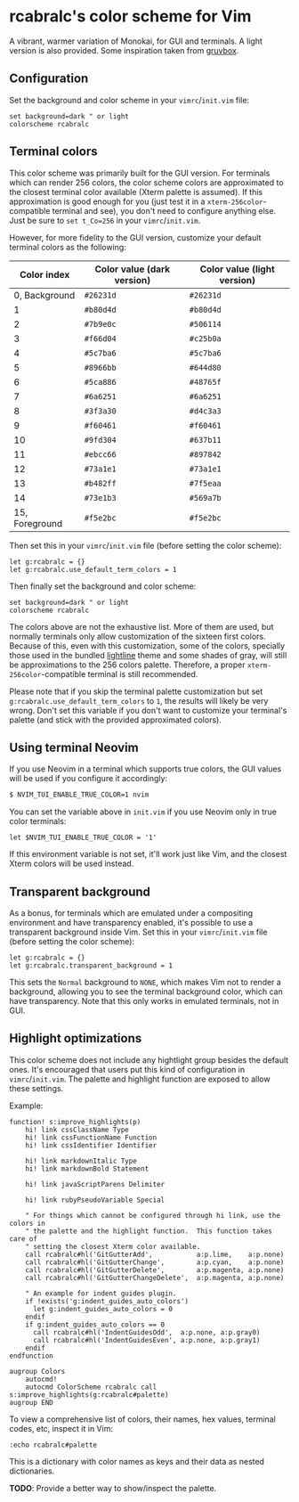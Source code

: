 # rcabralc's color scheme for Vim

A vibrant, warmer variation of Monokai, for GUI and terminals.  A light
version is also provided.  Some inspiration taken from
[gruvbox](https://github.com/morhetz/gruvbox).


## Configuration

Set the background and color scheme in your `vimrc`/`init.vim` file:

```vim
set background=dark " or light
colorscheme rcabralc
```


## Terminal colors

This color scheme was primarily built for the GUI version.  For terminals
which can render 256 colors, the color scheme colors are approximated to the
closest terminal color available (Xterm palette is assumed).  If this
approximation is good enough for you (just test it in a
`xterm-256color`-compatible terminal and see), you don't need to configure
anything else.  Just be sure to `set t_Co=256` in your `vimrc`/`init.vim`.

However, for more fidelity to the GUI version, customize your default terminal
colors as the following:

Color index    | Color value (dark version) | Color value (light version)
-------------- | -------------------------- | ---------------------------
0, Background  | `#26231d`                  | `#26231d`
1              | `#b80d4d`                  | `#b80d4d`
2              | `#7b9e0c`                  | `#506114`
3              | `#f66d04`                  | `#c25b0a`
4              | `#5c7ba6`                  | `#5c7ba6`
5              | `#8966bb`                  | `#644d80`
6              | `#5ca886`                  | `#48765f`
7              | `#6a6251`                  | `#6a6251`
8              | `#3f3a30`                  | `#d4c3a3`
9              | `#f60461`                  | `#f60461`
10             | `#9fd304`                  | `#637b11`
11             | `#ebcc66`                  | `#897842`
12             | `#73a1e1`                  | `#73a1e1`
13             | `#b482ff`                  | `#7f5eaa`
14             | `#73e1b3`                  | `#569a7b`
15, Foreground | `#f5e2bc`                  | `#f5e2bc`

Then set this in your `vimrc`/`init.vim` file (before setting the color
scheme):

```vim
let g:rcabralc = {}
let g:rcabralc.use_default_term_colors = 1
```

Then finally set the background and color scheme:

```vim
set background=dark " or light
colorscheme rcabralc
```

The colors above are not the exhaustive list.  More of them are used, but
normally terminals only allow customization of the sixteen first colors.
Because of this, even with this customization, some of the colors, specially
those used in the bundled
[lightline](https://github.com/itchyny/lightline.vim) theme and some shades of
gray, will still be approximations to the 256 colors palette.  Therefore, a
proper `xterm-256color`-compatible terminal is still recommended.

Please note that if you skip the terminal palette customization but set
`g:rcabralc.use_default_term_colors` to `1`, the results will likely be very
wrong.  Don't set this variable if you don't want to customize your terminal's
palette (and stick with the provided approximated colors).


## Using terminal Neovim

If you use Neovim in a terminal which supports true colors, the GUI values
will be used if you configure it accordingly:

```bash
$ NVIM_TUI_ENABLE_TRUE_COLOR=1 nvim
```

You can set the variable above in `init.vim` if you use Neovim only in true
color terminals:

```vim
let $NVIM_TUI_ENABLE_TRUE_COLOR = '1'
```

If this environment variable is not set, it'll work just like Vim, and the
closest Xterm colors will be used instead.


## Transparent background

As a bonus, for terminals which are emulated under a compositing environment
and have transparency enabled, it's possible to use a transparent background
inside Vim.  Set this in your `vimrc`/`init.vim` file (before setting the
color scheme):

```vim
let g:rcabralc = {}
let g:rcabralc.transparent_background = 1
```

This sets the `Normal` background to `NONE`, which makes Vim not to render a
background, allowing you to see the terminal background color, which can have
transparency.  Note that this only works in emulated terminals, not in GUI.


## Highlight optimizations

This color scheme does not include any hightlight group besides the default
ones.  It's encouraged that users put this kind of configuration in
`vimrc`/`init.vim`.  The palette and highlight function are exposed to allow
these settings.

Example:

```vim
function! s:improve_highlights(p)
    hi! link cssClassName Type
    hi! link cssFunctionName Function
    hi! link cssIdentifier Identifier

    hi! link markdownItalic Type
    hi! link markdownBold Statement

    hi! link javaScriptParens Delimiter

    hi! link rubyPseudoVariable Special

    " For things which cannot be configured through hi link, use the colors in
    " the palette and the highlight function.  This function takes care of
    " setting the closest Xterm color available.
    call rcabralc#hl('GitGutterAdd',           a:p.lime,    a:p.none)
    call rcabralc#hl('GitGutterChange',        a:p.cyan,    a:p.none)
    call rcabralc#hl('GitGutterDelete',        a:p.magenta, a:p.none)
    call rcabralc#hl('GitGutterChangeDelete',  a:p.magenta, a:p.none)

    " An example for indent guides plugin.
    if !exists('g:indent_guides_auto_colors')
      let g:indent_guides_auto_colors = 0
    endif
    if g:indent_guides_auto_colors == 0
      call rcabralc#hl('IndentGuidesOdd',  a:p.none, a:p.gray0)
      call rcabralc#hl('IndentGuidesEven', a:p.none, a:p.gray1)
    endif
endfunction

augroup Colors
    autocmd!
    autocmd ColorScheme rcabralc call s:improve_highlights(g:rcabralc#palette)
augroup END
```

To view a comprehensive list of colors, their names, hex values, terminal
codes, etc, inspect it in Vim:

```vim
:echo rcabralc#palette
```

This is a dictionary with color names as keys and their data as nested
dictionaries.

**TODO**: Provide a better way to show/inspect the palette.
